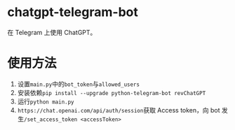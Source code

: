 # chatgpt-telegram-bot
在 Telegram 上使用 ChatGPT。

# 使用方法
1. 设置`main.py`中的`bot_token`与`allowed_users`
2. 安装依赖`pip install --upgrade python-telegram-bot revChatGPT`
3. 运行`python main.py`
4. `https://chat.openai.com/api/auth/session`获取 Access token，向 bot 发生`/set_access_token <accessToken>`